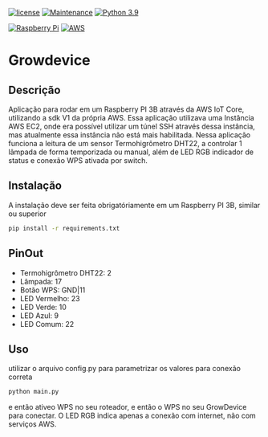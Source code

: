 [![license](https://img.shields.io/github/license/Naereen/StrapDown.js.svg)](./LICENSE)
[![Maintenance](https://img.shields.io/badge/Maintained%3F-no-red.svg)](https://bitbucket.org/lbesson/ansi-colors)
[![Python 3.9](https://img.shields.io/badge/python-3.9-blue.svg)](https://www.python.org/downloads/release/python-390/)

[![Raspberry Pi](https://img.shields.io/badge/-Raspberry_Pi-C51A4A?style=for-the-badge&logo=Raspberry-Pi)](https://www.raspberrypi.com/)
[![AWS](https://img.shields.io/badge/AWS-%23FF9900.svg?style=for-the-badge&logo=amazon-aws&logoColor=white)](https://aws.amazon.com/)

# Growdevice

## Descrição

Aplicação para rodar em um Raspberry PI 3B através da AWS IoT Core, utilizando a sdk V1 da própria AWS.
Essa aplicação utilizava uma Instância AWS EC2, onde era possível utilizar um túnel SSH através dessa instância, mas atualmente essa instância não está mais habilitada.
Nessa aplicação funciona a leitura de um sensor Termohigrômetro DHT22, a controlar 1 lâmpada de forma temporizada ou manual, além de LED RGB indicador de status e conexão WPS ativada por switch.

## Instalação

A instalação deve ser feita obrigatóriamente em um Raspberry PI 3B, similar ou superior

```bash
pip install -r requirements.txt
```

## PinOut
- Termohigrômetro DHT22: 2
- Lâmpada: 17
- Botão WPS: GND|11
- LED Vermelho: 23
- LED Verde: 10
- LED Azul: 9
- LED Comum: 22

## Uso

utilizar o arquivo config.py para parametrizar os valores para conexão correta

```bash
python main.py
```
e então ativeo WPS no seu roteador, e então o WPS no seu GrowDevice para conectar. 
O LED RGB indica apenas a conexão com internet, não com serviços AWS.
